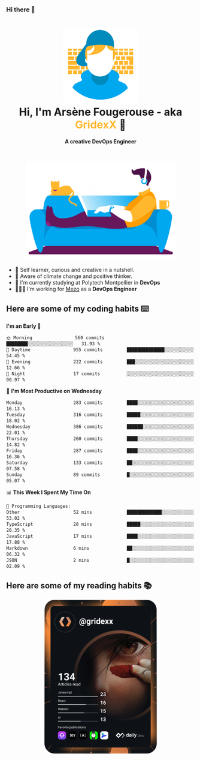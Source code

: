 ### Hi there 👋

<!--
**GridexX/gridexx** is a ✨ _special_ ✨ repository because its `README.md` (this file) appears on your GitHub profile.

Here are some ideas to get you started:

- 🔭 I’m currently working on ...
- 🌱 I’m currently learning ...
- 👯 I’m looking to collaborate on ...
- 🤔 I’m looking for help with ...
- 💬 Ask me about ...
- 📫 How to reach me: ...
- 😄 Pronouns: ...
- ⚡ Fun fact: ...
-->


<!-- Header -->
<h1 align="center">
  <img src="./images/user_profile.png" width="200">
  <br>
  Hi, I'm Arsène Fougerouse - aka <span style="color:#ffb72e">GridexX</span> 👋
</h1>


<p align="center">
  <b>A creative DevOps Engineer </b>
</p>
<br/>
<p align="center">
  <img src="./images/man_couch.png" width="400">
</p>

- 🎨 Self learner, curious and creative in a nutshell. 
- 🌱 Aware of climate change and positive thinker.
- 📕 I'm currently studying at Polytech Montpellier in **DevOps**
- 👨🏻‍💻 I'm working for [Mezo](https://meso-lr.umontpellier.fr/) as a **DevOps Engineer**


## Here are some of my coding habits ⌨️

<!-- Add a section about tech and Ops stack
  Like this one : https://github.com/Xanthus58#-tech-stack
-->
<!--START_SECTION:waka-->
**I'm an Early 🐤** 

```text
🌞 Morning                560 commits         ████████░░░░░░░░░░░░░░░░░   31.93 % 
🌆 Daytime                955 commits         ██████████████░░░░░░░░░░░   54.45 % 
🌃 Evening                222 commits         ███░░░░░░░░░░░░░░░░░░░░░░   12.66 % 
🌙 Night                  17 commits          ░░░░░░░░░░░░░░░░░░░░░░░░░   00.97 % 
```
📅 **I'm Most Productive on Wednesday** 

```text
Monday                   283 commits         ████░░░░░░░░░░░░░░░░░░░░░   16.13 % 
Tuesday                  316 commits         █████░░░░░░░░░░░░░░░░░░░░   18.02 % 
Wednesday                386 commits         ██████░░░░░░░░░░░░░░░░░░░   22.01 % 
Thursday                 260 commits         ████░░░░░░░░░░░░░░░░░░░░░   14.82 % 
Friday                   287 commits         ████░░░░░░░░░░░░░░░░░░░░░   16.36 % 
Saturday                 133 commits         ██░░░░░░░░░░░░░░░░░░░░░░░   07.58 % 
Sunday                   89 commits          █░░░░░░░░░░░░░░░░░░░░░░░░   05.07 % 
```


📊 **This Week I Spent My Time On** 

```text
💬 Programming Languages: 
Other                    52 mins             █████████████░░░░░░░░░░░░   53.02 % 
TypeScript               20 mins             █████░░░░░░░░░░░░░░░░░░░░   20.35 % 
JavaScript               17 mins             ████░░░░░░░░░░░░░░░░░░░░░   17.88 % 
Markdown                 6 mins              ██░░░░░░░░░░░░░░░░░░░░░░░   06.32 % 
JSON                     2 mins              █░░░░░░░░░░░░░░░░░░░░░░░░   02.09 % 
```


<!--END_SECTION:waka-->

## Here are some of my reading habits 📚
<div  align="center">
  <img src="./images/devcard.svg" width="300">
</div>
